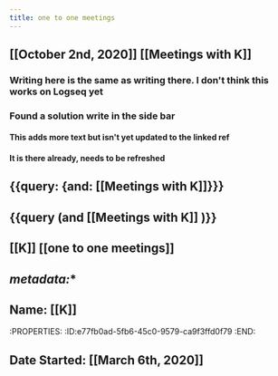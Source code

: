 ```yaml
---
title: one to one meetings
---
```


## [[October 2nd, 2020]] [[Meetings with K]]
### Writing here is the same as writing there. I don't think this works on Logseq yet
### Found a solution write in the side bar
#### This adds more text but isn't yet updated to the linked ref
#### It is there already, needs to be refreshed
## {{query: {and: [[Meetings with K]]}}}
## {{query (and [[Meetings with K]] )}}
## [[K]] [[one to one meetings]]

## *metadata:**

## Name: [[K]]
:PROPERTIES:
:ID:e77fb0ad-5fb6-45c0-9579-ca9f3ffd0f79
:END:

## Date Started: [[March 6th, 2020]]
